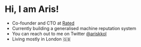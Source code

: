 # Hi, I am Aris!
- Co-founder and CTO at [Rated](https://rated.network)
- Currently building a generalised machine reputation system
- You can reach out to me on Twitter [@ariskkol](https://twitter.com/ariskkol)
- Living mostly in London 🇬🇧


<!--
**ariskk/ariskk** is a ✨ _special_ ✨ repository because its `README.md` (this file) appears on your GitHub profile.

Here are some ideas to get you started:

- 🔭 I’m currently working on ...
- 🌱 I’m currently learning ...
- 👯 I’m looking to collaborate on ...
- 🤔 I’m looking for help with ...
- 💬 Ask me about ...
- 📫 How to reach me: ...
- 😄 Pronouns: ...
- ⚡ Fun fact: ...
-->
